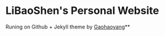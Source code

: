# LiBaoShen's Personal Website

Runing on Github + Jekyll theme by [Gaohaoyang](https://github.com/Gaohaoyang/gaohaoyang.github.io)**

